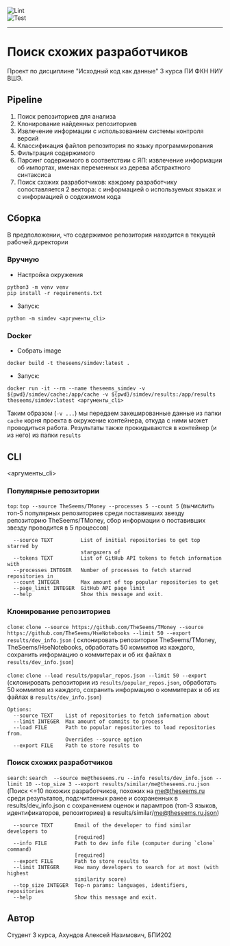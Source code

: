 ![Lint](https://github.com/HSE-JetBrains-department/2023_similar_dev_search_akhundov/actions/workflows/lint.yml/badge.svg)  
![Test](https://github.com/HSE-JetBrains-department/2023_similar_dev_search_akhundov/actions/workflows/test.yml/badge.svg)

---

# Поиск схожих разработчиков

Проект по дисциплине "Исходный код как данные" 3 курса ПИ ФКН НИУ ВШЭ.

## Pipeline

1. Поиск репозиториев для анализа
2. Клонирование найденных репозиториев
3. Извлечение информации с использованием системы контроля версий
4. Классификация файлов репозитория по языку программирования
5. Фильтрация содержимого
6. Парсинг содержимого в соответствии с ЯП: извлечение информации об импортах, именах
   переменных из дерева абстрактного синтаксиса
7. Поиск схожих разработчиков: каждому разработчику сопоставляется 2 вектора: с
   информацией о используемых языках и с информацией о содежимом кода

## Сборка

В предположении, что содержимое репозитория находится в текущей рабочей директории

### Вручную

- Настройка окружения

```shell
python3 -m venv venv
pip install -r requirements.txt
```

- Запуск:

```shell
python -m simdev <аргументы_cli>
```

### Docker

- Собрать image

```
docker build -t theseems/simdev:latest .
```

- Запуск:

```shell
docker run -it --rm --name theseems_simdev -v ${pwd}/simdev/cache:/app/cache -v ${pwd}/simdev/results:/app/results theseems/simdev:latest <аргументы_cli>
```

Таким образом (`-v ...`) мы передаем закешированные данные из папки `cache` корня
проекта в окружение контейнера, откуда с ними может проводиться работа.
Результаты также прокидываются в контейнер (и из него) из папки `results`

## CLI

<аргументы_cli>

### Популярные репозитории

`top`: `top --source TheSeems/TMoney --processes 5 --count 5` (вычислить топ-5
популярных репозиториев среди поставивших звезду репозиторию TheSeems/TMoney, сбор
информации о поставивших звезду проводится в 5 процессов)

```text
  --source TEXT         List of initial repositories to get top starred by
                        stargazers of
  --tokens TEXT         List of GitHub API tokens to fetch information with
  --processes INTEGER   Number of processes to fetch starred repositories in
  --count INTEGER       Max amount of top popular repositories to get
  --page_limit INTEGER  GitHub API page limit
  --help                Show this message and exit.
```

### Клонирование репозиториев

`clone`: `clone --source https://github.com/TheSeems/TMoney --source https://github.com/TheSeems/HseNotebooks --limit 50 --export results/dev_info.json` (
склонировать репозитории TheSeems/TMoney, TheSeems/HseNotebooks, обработать 50 коммитов
из каждого,
сохранить информацию о коммитерах и об их файлах в `results/dev_info.json`)

`clone`: `clone --load results/popular_repos.json --limit 50 --export` (склонировать
репозитории
из `results/popular_repos.json`, обработать 50 коммитов из каждого, сохранить информацию
о коммитерах и об их файлах
в `results/dev_info.json`)

```text
Options:
  --source TEXT    List of repositories to fetch information about
  --limit INTEGER  Max amount of commits to process
  --load FILE      Path to popular repositories to load repositories from.
                   Overrides --source option
  --export FILE    Path to store results to
```

### Поиск схожих разработчиков

`search`: `search 
--source me@theseems.ru
--info results/dev_info.json
--limit 10
--top_size 3
--export results/similar/me@theseems.ru.json`
(Поиск <=10 похожих разработчиков, похожих на me@theseems.ru среди результатов,
подсчитанных ранее и
сохраненных в results/dev_info.json с сохранением оценок и парамтров (топ-3 языков,
идентификаторов, репозиториев) в
results/similar/me@theseems.ru.json)

```text
  --source TEXT       Email of the developer to find similar developers to
                      [required]
  --info FILE         Path to dev info file (computer during `clone` command)
                      [required]
  --export FILE       Path to store results to
  --limit INTEGER     How many developers to search for at most (with highest
                      similarity score)
  --top_size INTEGER  Top-n params: languages, identifiers, repositories
  --help              Show this message and exit.
```

## Автор

Студент 3 курса, Ахундов Алексей Назимович, БПИ202